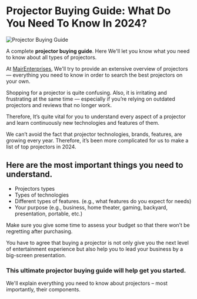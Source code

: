 Projector Buying Guide: What Do You Need To Know In 2024?
=========================================================

![Projector Buying Guide](https://projectorwar.com/wp-content/uploads/2020/07/Projector-Buying-Guide.png)

A complete **projector buying guide**. Here We'll let you know what you need to know about all types of projectors.

At [MairEnterprises](/), We'll try to provide an extensive overview of projectors — everything you need to know in order to search the best projectors on your own.

Shopping for a projector is quite confusing. Also, it is irritating and frustrating at the same time — especially if you’re relying on outdated projectors and reviews that no longer work.

Therefore, It’s quite vital for you to understand every aspect of a projector and learn continuously new technologies and features of them.

We can’t avoid the fact that projector technologies, brands, features, are growing every year. Therefore, it’s been more complicated for us to make a list of top projectors in 2024.

Here are the most important things you need to understand.
----------------------------------------------------------

*   Projectors types
*   Types of technologies
*   Different types of features. (e.g., what features do you expect for needs)
*   Your purpose (e.g., business, home theater, gaming, backyard, presentation, portable, etc.)

Make sure you give some time to assess your budget so that there won’t be regretting after purchasing.

You have to agree that buying a projector is not only give you the next level of entertainment experience but also help you to lead your business by a big-screen presentation.

### This **ultimate projector buying guide** will help get you started.

We'll explain everything you need to know about projectors – most importantly, their components.